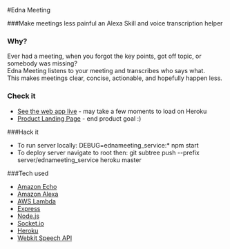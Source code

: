 #Edna Meeting

###Make meetings less painful
an Alexa Skill and voice transcription helper

### Why?
Ever had a meeting, when you forgot the key points, got off topic, or somebody was missing?<br />
Edna Meeting listens to your meeting and transcribes who says what.<br />
This makes meetings clear, concise, actionable, and hopefully happen less.<br />

### Check it
- [See the web app live](http://ednameeting.herokuapp.com/) - may take a few moments to load on Heroku<br />
- [Product Landing Page](https://rvhackathon2016.github.io/edna-meeting/) - end product goal :)

###Hack it
- To run server locally: DEBUG=ednameeting_service:* npm start 
- To deploy server navigate to root then: git subtree push --prefix server/ednameeting_service heroku master

###Tech used
- [Amazon Echo](https://www.amazon.com/dp/B00X4WHP5E)
- [Amazon Alexa](https://developer.amazon.com/alexa)
- [AWS Lambda](https://aws.amazon.com/lambda/)
- [Express](http://expressjs.com/)
- [Node.js](https://nodejs.org/)
- [Socket.io](http://socket.io/)
- [Heroku](https://www.heroku.com/)
- [Webkit Speech API](https://developer.mozilla.org/en-US/docs/Web/API/Web_Speech_API)

